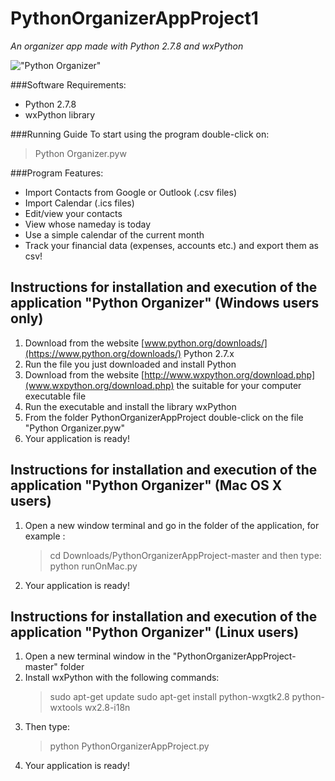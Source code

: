 # PythonOrganizerAppProject1

_An organizer app made with Python 2.7.8 and wxPython_

!["Python Organizer"](https://github.com/karadalex/PythonOrganizerAppProject1/blob/master/mediaFilesPackage/welcomeScreen1.jpg)

###Software Requirements:
  - Python 2.7.8
  - wxPython library
 
###Running Guide
To start using the program double-click on:
  >Python Organizer.pyw

###Program Features:
  - Import Contacts from Google or Outlook (.csv files)
  - Import Calendar (.ics files)
  - Edit/view your contacts
  - View whose nameday is today
  - Use a simple calendar of the current month
  - Track your financial data (expenses, accounts etc.) and export them as csv!



Instructions for installation and execution of the application "Python Organizer" (Windows users only)
------------------------------------------------------------------------------------------------------

1. Download from the website [www.python.org/downloads/](https://www.python.org/downloads/) Python 2.7.x
2. Run the file you just downloaded and install Python
3. Download from the website [http://www.wxpython.org/download.php](www.wxpython.org/download.php) the suitable for your computer executable file
4. Run the executable and install the library wxPython
5. From the folder PythonOrganizerAppProject double-click on the file "Python Organizer.pyw"
6. Your application is ready!


Instructions for installation and execution of the application "Python Organizer" (Mac OS X users)
--------------------------------------------------------------------------------------------------

1. Open a new window terminal and go in the folder of the application, for example : 
    > cd Downloads/PythonOrganizerAppProject-master
  and then type:
    > python runOnMac.py
2. Your application is ready!


Instructions for installation and execution of the application "Python Organizer" (Linux users)
-----------------------------------------------------------------------------------------------

1. Open a new terminal window in the "PythonOrganizerAppProject-master" folder
2. Install wxPython with the following commands:
    > sudo apt-get update
    > sudo apt-get install python-wxgtk2.8 python-wxtools wx2.8-i18n
3. Then type:
    > python PythonOrganizerAppProject.py
4. Your application is ready!

